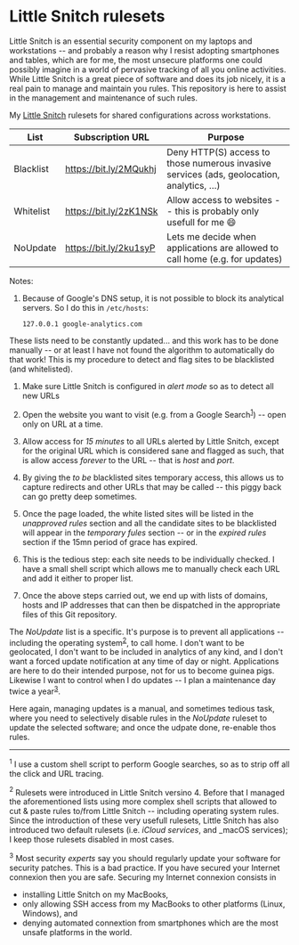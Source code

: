 # Little Snitch rulesets

Little Snitch is an essential security component on my laptops and workstations -- and probably a reason why I resist adopting
smartphones and tables, which are for me, the most unsecure platforms one could possibly imagine in a world of pervasive tracking
of all you online activities. While Little Snitch is a great piece of software and does its job nicely, it is a real pain to
manage and maintain you rules. This repository is here to assist in the management and maintenance of such rules.

My [Little Snitch] rulesets for shared configurations across workstations.

| List      | Subscription URL       | Purpose                                                                                   |
| --------- | ---------------------- | ----------------------------------------------------------------------------------------- |
| Blacklist | https://bit.ly/2MQukhj | Deny HTTP(S) access to those numerous invasive services (ads, geolocation, analytics, …)  |
| Whitelist | https://bit.ly/2zK1NSk | Allow access to websites -- this is probably only usefull for me :smile:                  |
| NoUpdate  | https://bit.ly/2ku1syP | Lets me decide when applications are allowed to call home (e.g. for updates)              |

Notes:

1.  Because of Google's DNS setup, it is not possible to block its analytical servers. So I do this in `/etc/hosts`:

    ```
    127.0.0.1 google-analytics.com
    ```

These lists need to be constantly updated... and this work has to be done manually -- or at least I have not found the algorithm
to automatically do that work! This is my procedure to detect and flag sites to be blacklisted (and whitelisted).

1.  Make sure Little Snitch is configured in _alert mode_ so as to detect all new URLs

1.  Open the website you want to visit (e.g. from a Google Search<sup>[1](#google)</sup>) -- open only on URL at a time.

1.  Allow access for _15 minutes_ to all URLs alerted by Little Snitch, except for the original URL which is considered sane and
    flagged as such, that is allow access _forever_ to the URL -- that is _host_ and _port_.

1.  By giving the _to be_ blacklisted sites temporary access, this allows us to capture redirects and other URLs that may be
    called -- this piggy back can go pretty deep sometimes.

1.  Once the page loaded, the white listed sites will be listed in the _unapproved rules_ section and all the candidate sites to
    be blacklisted will appear in the _temporary fules_ section -- or in the _expired rules_ section if the 15mn period of grace
    has expired.

1.  This is the tedious step: each site needs to be individually checked. I have a small shell script which allows me to manually
    check each URL and add it either to proper list.

1.  Once the above steps carried out, we end up with lists of domains, hosts and IP addresses that can then be dispatched in the
    appropriate files of this Git repository.

The _NoUpdate_ list is a specific. It's purpose is to prevent all applications -- including the operating
system<sup>[2](#macos)</sup>, to call home. I don't want to be geolocated, I don't want to be included in analytics of any kind,
and I don't want a forced update notification at any time of day or night. Applications are here to do their intended purpose, not
for us to become guinea pigs. Likewise I want to control when I do updates -- I plan a maintenance day twice a
year<sup>[3](#updates)</sup>.

Here again, managing updates is a manual, and sometimes tedious task, where you need to selectively disable rules in the
_NoUpdate_ ruleset to update the selected software; and once the udpate done, re-enable thos rules.

<hr>

<a name='google'><sup>1</sup></a>
I use a custom shell script to perform Google searches, so as to strip off all the click and URL tracing.

<a name='macos'><sup>2</sup></a>
Rulesets were introduced in Little Snitch versino 4. Before that I managed the aforementioned lists using more complex shell
scripts that allowed to cut & paste rules to/from Little Snitch -- including operating system rules. Since the introduction of
these very usefull rulesets, Little Snitch has also introduced two default rulesets (i.e. _iCloud services_, and _macOS services);
I keep those rulesets disabled in most cases.

<a name='updates'><sup>3</sup></a>
Most security _experts_ say you should regularly update your software for security patches. This is a bad practice. If you have
secured your Internet connexion then you are safe. Securing my Internet connexion consists in

-   installing Little Snitch on my MacBooks,
-   only allowing SSH access from my MacBooks to other platforms (Linux, Windows), and
-   denying automated connextion from smartphones which are the most unsafe platforms in the world.

  [little snitch]: https://www.obdev.at/index.html
